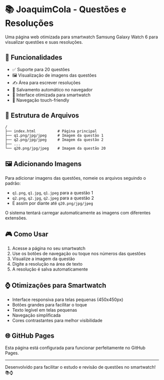 # 📚 JoaquimCola - Questões e Resoluções

Uma página web otimizada para smartwatch Samsung Galaxy Watch 6 para visualizar questões e suas resoluções.

## 🚀 Funcionalidades

- ✅ Suporte para 20 questões
- 🖼️ Visualização de imagens das questões
- ✍️ Área para escrever resoluções
- 💾 Salvamento automático no navegador
- 📱 Interface otimizada para smartwatch
- 🎯 Navegação touch-friendly

## 📁 Estrutura de Arquivos

```
/
├── index.html          # Página principal
├── q1.png/jpg/jpeg     # Imagem da questão 1
├── q2.png/jpg/jpeg     # Imagem da questão 2
├── ...
└── q20.png/jpg/jpeg    # Imagem da questão 20
```

## 🖼️ Adicionando Imagens

Para adicionar imagens das questões, nomeie os arquivos seguindo o padrão:

- `q1.png`, `q1.jpg`, `q1.jpeg` para a questão 1
- `q2.png`, `q2.jpg`, `q2.jpeg` para a questão 2
- E assim por diante até `q20.png/jpg/jpeg`

O sistema tentará carregar automaticamente as imagens com diferentes extensões.

## 🎮 Como Usar

1. Acesse a página no seu smartwatch
2. Use os botões de navegação ou toque nos números das questões
3. Visualize a imagem da questão
4. Digite a resolução na área de texto
5. A resolução é salva automaticamente

## ⌚ Otimizações para Smartwatch

- Interface responsiva para telas pequenas (450x450px)
- Botões grandes para facilitar o toque
- Texto legível em telas pequenas
- Navegação simplificada
- Cores contrastantes para melhor visibilidade

## 🌐 GitHub Pages

Esta página está configurada para funcionar perfeitamente no GitHub Pages.

---

Desenvolvido para facilitar o estudo e revisão de questões no smartwatch! 📚⌚
